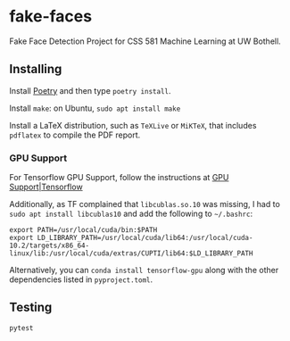 # fake-faces

Fake Face Detection Project for CSS 581 Machine Learning at UW Bothell.

## Installing

Install [Poetry](https://python-poetry.org/) and then type `poetry install`.

Install `make`: on Ubuntu, `sudo apt install make`

Install a LaTeX distribution, such as `TeXLive` or `MiKTeX`, that includes `pdflatex`
to compile the PDF report.

### GPU Support

For Tensorflow GPU Support, follow the instructions at
[GPU Support|Tensorflow](https://www.tensorflow.org/install/gpu)

Additionally, as TF complained that `libcublas.so.10` was missing,
I had to `sudo apt install libcublas10` and add the following to `~/.bashrc`:

``` shell
export PATH=/usr/local/cuda/bin:$PATH
export LD_LIBRARY_PATH=/usr/local/cuda/lib64:/usr/local/cuda-10.2/targets/x86_64-linux/lib:/usr/local/cuda/extras/CUPTI/lib64:$LD_LIBRARY_PATH
```

Alternatively, you can `conda install tensorflow-gpu` along with the other
dependencies listed in `pyproject.toml`.

## Testing

`pytest`
